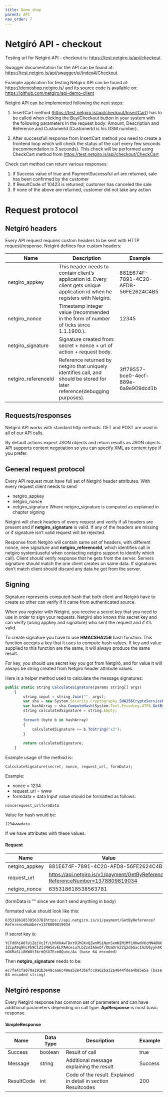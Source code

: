 ```yaml
---
title: Demo shop
parent: API
nav_order: 7
---
```


# Netgíró  API - checkout

Testing url for Netgíró  API - checkout is: https://test.netgiro.is/api/checkout

Swagger documentation for the API can be found at: https://test.netgiro.is/api/swagger/ui/index#/Checkout

Example application for testing Netgiro API can be found at: https://demoshop.netgiro.is/ and its source code is available on: https://github.com/netgiro/api-demo-client


Netgíró  API can be implemented following the next steps:

1. InsertCart method (https://test.netgiro.is/api/checkout/InsertCart) has to be called when clicking the Buy/Checkout button in your system with the following parameters in the request body: Amount, Description and Reference and CustomerId (CustomerId is his GSM number).

2. After successfull response from InsertCart method you need to create a frontend loop which will check the status of the cart every few seconds (recommendation is 3 seconds). This check will be performed using CheckCart method from https://test.netgiro.is/api/checkout/CheckCart

Check cart method can return various responses:

1. If Success value of true and PaymentSuccessful url are returned, sale has been confirmed by the customer
2. If ResultCode of 10423 is returned, customer has canceled the sale
3. If none of the above are returned, customer did not take any action

 # Request protocol
 
 ## Netgíró  headers
 
 Every API request requires custom headers to be sent with HTTP request/response. Netgíró defines four custom headers:
 
| Name  | Description | Example  |
| ------------- | ------------- | ------------- |
| netgiro_appkey  | This header needs to contain client’s application id. Every client gets unique application id when he registers with Netgíró.  | 881E674F-7891-4C20-AFD8-56FE2624C4B5  |
| netgiro_nonce  | Timestamp integer value (recommended in the form of number of ticks since 1.1.1900.).  | 12345  |
| netgiro_signature  | 	Signature created from: secret + nonce + url of action + request body.  |   |
| netgiro_referenceId  | Reference returned by netgiro that uniquely identifies call, and should be stored for later reference(debugging purposes).  | 3ff79557-bce0-4ecf-889e-6a9e909dcd1b |

## Requests/responses

Netgíró API works with standard http methods. GET and POST are used in all of our API calls.

By default actions expect JSON objects and return results as JSON objects. API supports content negotiation so you can specify XML as content type if you prefer.

## General request protocol

Every API request must have full set of Netgíró header attributes. With every request client needs to send

* netgiro_appkey
* netgiro_nonce
* netgiro_signature
Where netgiro_signature is computed as explained in chapter signing

Netgíró will check headers of every request and verify if all headers are present and if **netgiro_signature** is valid. If any of the headers are missing or if signature isn’t valid request will be rejected.

Response from Netgíró will contain same set of headers, with different nonce, new signature and **netgiro_referenceId**, which identifies call in netgiro system(useful when contacting netgiro support to identify which call). Client should verify response that he gets from the server. Servers signature should match the one client creates on same data. If signatures don’t match client should discard any data he got from the server.

## Signing

Signature represents computed hash that both client and Netgíró have to create so other can verify if it came from authenticated source.

When you register with Netgíró, you receive a secret key that you need to use in order to sign your requests. Netgíró also knows this secret key and can verify (using appkey and signature) who sent the request and if it’s valid.

To create signature you have to use **HMACSHA256** hash function. This function accepts a key that it uses to compute hash values. If key and value supplied to this function are the same, it will always produce the same result.

For key, you should use secret key you got from Netgíró, and for value it will always be string created from Netgíró header attribute values.

Here is a helper method used to calculate the message signatures:

```javascript
public static string CalculateSignature(params string[] args)
    {
        string input = string.Join("", args);
        var sha = new System.Security.Cryptography.SHA256CryptoServiceProvider();
        var hashArray = sha.ComputeHash(System.Text.Encoding.UTF8.GetBytes(input));
        string calculatedSignature = string.Empty;
 
        foreach (byte b in hashArray)
        {
            calculatedSignature += b.ToString("x2");
        }
 
        return calculatedSignature;
    }
```
Example usage of the method is:

`CalculateSignature(secret, nonce, request_url, formData);`

Example:

* nonce = 1234
* request_url = www
* formdata = data
Input value should be formatted as follows:

`noncerequest_urlformData`

Value for hash would be:

`1234wwwdata`

If we have attributes with these values:

#### Request

| Name  | Value | 
| ------------- | ------------- |
|netgiro_appkey|881E674F-7891-4C20-AFD8-56FE2624C4B5|
|request_url|https://api.netgiro.is/v1/payment/GetByReference?ReferenceNumber=1378809819034|
|netgiro_nonce|635318618538563781|

(formData is "" since we don't send anything in body)

formated value should look like this:

`635318618538563781https://api.netgiro.is/v1/payment/GetByReference?ReferenceNumber=1378809819034`

If secret key is:

`YCFd6hiA8lUjZejVcIf/LhRXO4wTDxY0JhOXvQZwnMSiNynSxmNIMjMf1HHwdV6cMN48NX3ZipA9q9hLPb9C1ZIzMH5dvELPAHceiu7LbZzmIAGeOf/OUaDrk2Zq2dbGacIAzU6yyk4KmOXRaSLi8KW8t3krdQSX7Ecm8Qunc/A= (base 64 encoded)`

Then **netgiro_signature** needs to be:

`ec7fa41fa070a191b3e48caa6c49ea52e43b6fcc0a62ba32a4844fdea4b85e5a (base 64 encoded string)`

## Netgíró response

Every Netgíró response has common set of parameters and can have additional parameters depending on call type. **ApiResponse** is most basic response.

#### SimpleResponse

| Name  | Data Type | Description| Example | 
| ------------- | ------------- | ------------- | ------------- |
|Success|boolean|Result of call|true|
|Message|string|Additional message explaining the result	|Success|
|ResultCode|int|Code of the result. Explained in detail in section Resultcodes	|200|
